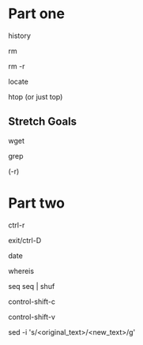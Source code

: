 # Part one
<!-- List previous used commands -->
history

<!-- Delete a file -->
rm 

<!-- Delete a directory -->
rm -r

<!-- Find a file with a keyword -->
locate

<!-- List running processes -->
htop (or just top)

## Stretch Goals

<!-- Download a file from the internet -->
wget

<!-- Filter from keywords -->
grep

<!-- (Over multiple files) -->
(-r)

# Part two

<!-- Find a keyboard shortcut to search through the commands you've used previously. -->
ctrl-r

<!-- Find a command to exit your terminal and a keyboard shortcut that does the same. -->
exit/ctrl-D

<!-- Find a command to get the current date & time. -->
date

<!-- Find a command that displays the location or path of a command. In other words, it displays where the command is located on your computer. -->
whereis

<!-- Find a command that can display a sequence of arbitrarily chosen numbers. -->
seq <start> <end> <increment>
seq <start> <end> <increment> | shuf

<!-- Find a command to copy text from any source to the clipboard. -->
control-shift-c

<!-- Find a command to paste text from the clipboard. -->
control-shift-v

<!-- Find a command to replace text with other text. -->
sed -i 's/<original_text>/<new_text>/g' <filename>